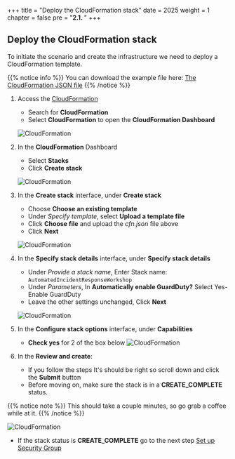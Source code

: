 +++
title = "Deploy the CloudFormation stack"
date = 2025
weight = 1
chapter = false
pre = "<b>2.1. </b>"
+++

## Deploy the CloudFormation stack

To initiate the scenario and create the infrastructure we need to deploy a CloudFormation template.

{{% notice info %}}
You can download the example file here: [The CloudFormation JSON file](files/cfn.json)
{{% /notice %}}


1. Access the [CloudFormation](https://us-east-1.console.aws.amazon.com/cloudformation/home?region=us-east-1#/stacks/create)

   - Search for **CloudFormation**
   - Select **CloudFormation** to open the **CloudFormation Dashboard**

   ![CloudFormation](/images/1/1.1/CloudFormation.png)

2. In the **CloudFormation** Dashboard

   - Select **Stacks**
   - Click **Create stack**

   ![CloudFormation](/images/1/1.1/Stack.png?width=90pc)

3. In the **Create stack** interface, under **Create stack**

   - Choose **Choose an existing template**
   - Under _Specify template_, select **Upload a template file**
   - Click **Choose file** and upload the _cfn.json_ file above
   - Click **Next**

   ![CloudFormation](/images/1/1.1/Create_stack.png?width=90pc)

4. In the **Specify stack details** interface, under **Specify stack details**

   - Under _Provide a stack name_, Enter Stack name: `AutomatedIncidentResponseWorkshop`
   - Under _Parameters_, In **Automatically enable GuardDuty?** Select Yes-Enable GuardDuty 
   - Leave the other settings unchanged, Click **Next**

   ![CloudFormation](/images/1/1.1/Specify_stack_details.png?width=90pc)

5. In the **Configure stack options** interface, under **Capabilities**

   - **Check yes** for 2 of the box below
     ![CloudFormation](/images/1/1.1/Capabilities.png?width=90pc)

6. In the **Review and create**:
   - If you follow the steps It's should be right so scroll down and click the **Submit** button
   - Before moving on, make sure the stack is in a **CREATE_COMPLETE** status.

{{% notice note %}}
This should take a couple minutes, so go grab a coffee while at it.
{{% /notice %}}

   ![CloudFormation](/images/1/1.1/Stack_create_complete.png?width=90pc)

   - If the stack status is **CREATE_COMPLETE** go to the next step [Set up Security Group](../2.2-Set-up-Security-Group)
